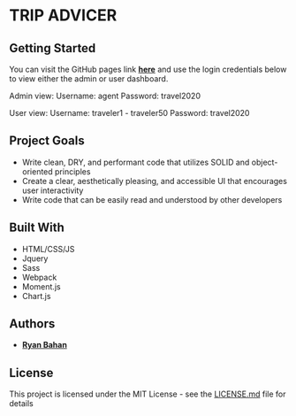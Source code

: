 # TRIP ADVICER

## Getting Started

You can visit the GitHub pages link **[here](https://ryanbahan.github.io/trip-advicer-v1/)** and use the login credentials below to view either the admin or user dashboard.

Admin view:
Username: agent
Password: travel2020

User view: 
Username: traveler1 - traveler50
Password: travel2020

## Project Goals

* Write clean, DRY, and performant code that utilizes SOLID and object-oriented principles
* Create a clear, aesthetically pleasing, and accessible UI that encourages user interactivity 
* Write code that can be easily read and understood by other developers

## Built With

* HTML/CSS/JS
* Jquery
* Sass
* Webpack
* Moment.js
* Chart.js

## Authors

* **[Ryan Bahan](https://github.com/ryanbahan)**


## License

This project is licensed under the MIT License - see the [LICENSE.md](LICENSE.md) file for details

